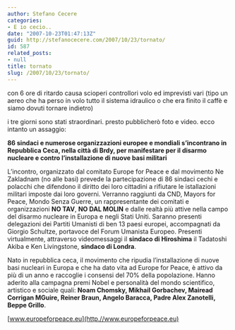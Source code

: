 ```yaml
---
author: Stefano Cecere
categories:
- E io cecio..
date: "2007-10-23T01:47:13Z"
guid: http://stefanocecere.com/2007/10/23/tornato/
id: 587
related_posts:
- null
title: tornato
slug: /2007/10/23/tornato/
---
```


con 6 ore di ritardo causa scioperi controllori volo ed imprevisti vari (tipo un aereo che ha perso in volo tutto il sistema idraulico o che era finito il caffè e siamo dovuti tornare indietro)

i tre giorni sono stati straordinari. presto pubblicherò foto e video. ecco intanto un assaggio:

**86 sindaci e numerose organizzazioni europee e mondiali s’incontrano in Repubblica Ceca, nella città di Brdy, per manifestare per il disarmo nucleare e contro l’installazione di nuove basi militari** 

L’incontro, organizzato dal comitato Europe for Peace e dal movimento Ne Zakladnam (no alle basi) prevede la partecipazione di 86 sindaci cechi e polacchi che difendono il diritto dei loro cittadini a rifiutare le istallazioni militari imposte dai loro governi. Verranno raggiunti da CND, Mayors for Peace, Mondo Senza Guerre, un rappresentante dei comitati e organizzazioni **NO TAV**, **NO DAL MOLIN** e dalle realtà più attive nella campo del disarmo nucleare in Europa e negli Stati Uniti. Saranno presenti delegazioni dei Partiti Umanisti di ben 13 paesi europei, accompagnati da Giorgio Schultze, portavoce del Forum Umanista Europeo. Presenti virtualmente, attraverso videomessaggi il **sindaco di Hiroshima** il Tadatoshi Akiba e Ken Livingstone, **sindaco di Londra**.

Nato in repubblica ceca, il movimento che ripudia l’installazione di nuove basi nucleari in Europa e che ha dato vita ad Europe for Peace, è attivo da più di un anno e raccoglie i consensi del 70% della popolazione. Hanno aderito alla campagna premi Nobel e personalità del mondo scientifico, artistico e sociale quali: **Noam Chomsky, Mikhail Gorbachev, Mairead Corrigan MGuire, Reiner Braun, Angelo Baracca, Padre Alex Zanotelli, Beppe Grillo**.

[www.europeforpeace.eu](http.//www.europeforpeace.eu)